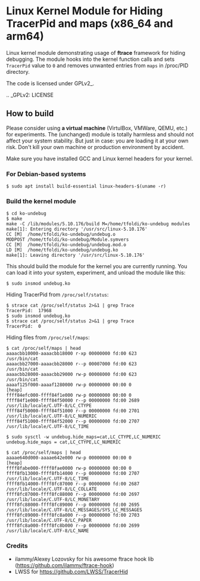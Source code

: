 # Linux Kernel Module for Hiding TracerPid and maps (x86_64 and arm64)

Linux kernel module demonstrating usage of **ftrace** framework for 
hiding debugging. The module hooks into the kernel function calls and sets
`TracerPid` value to `0` and removes unwanted entries from
`maps` in /proc/PID directory.

The code is licensed under GPLv2_.

.. _GPLv2: LICENSE

## How to build

 Please consider using **a virtual machine** (VirtulBox, VMWare, QEMU, etc.)
 for experiments. The (unchanged) module is totally harmless and should not
 affect your system stability. But just in case: you are loading it at your
 own risk. Don't kill your own machine or production environment by accident.

Make sure you have installed GCC and Linux kernel headers for your kernel.

### For Debian-based systems

    $ sudo apt install build-essential linux-headers-$(uname -r)

### Build the kernel module

    $ cd ko-undebug
    $ make
    make -C /lib/modules/5.10.176/build M=/home/tfoldi/ko-undebug modules
    make[1]: Entering directory '/usr/src/linux-5.10.176'
    CC [M]  /home/tfoldi/ko-undebug/undebug.o
    MODPOST /home/tfoldi/ko-undebug/Module.symvers
    CC [M]  /home/tfoldi/ko-undebug/undebug.mod.o
    LD [M]  /home/tfoldi/ko-undebug/undebug.ko
    make[1]: Leaving directory '/usr/src/linux-5.10.176'

This should build the module for the kernel you are currently running.
You can load it into your system, experiment, and unload the module
like this:

    $ sudo insmod undebug.ko

Hiding TracerPid from `/proc/self/status`:

    $ strace cat /proc/self/status 2>&1 | grep Trace
    TracerPid:	17968
    $ sudo insmod undebug.ko
    $ strace cat /proc/self/status 2>&1 | grep Trace
    TracerPid:	0


Hiding files from `/proc/self/maps`:

    $ cat /proc/self/maps | head
    aaaacbb10000-aaaacbb18000 r-xp 00000000 fd:00 623                        /usr/bin/cat
    aaaacbb27000-aaaacbb28000 r--p 00007000 fd:00 623                        /usr/bin/cat
    aaaacbb28000-aaaacbb29000 rw-p 00008000 fd:00 623                        /usr/bin/cat
    aaaaf125f000-aaaaf1280000 rw-p 00000000 00:00 0                          [heap]
    ffff84efc000-ffff84f1e000 rw-p 00000000 00:00 0
    ffff84f1e000-ffff84f50000 r--p 00000000 fd:00 2689                       /usr/lib/locale/C.UTF-8/LC_CTYPE
    ffff84f50000-ffff84f51000 r--p 00000000 fd:00 2701                       /usr/lib/locale/C.UTF-8/LC_NUMERIC
    ffff84f51000-ffff84f52000 r--p 00000000 fd:00 2707                       /usr/lib/locale/C.UTF-8/LC_TIME

    $ sudo sysctl -w undebug.hide_maps=cat,LC_CTYPE,LC_NUMERIC
    undebug.hide_maps = cat,LC_CTYPE,LC_NUMERIC
    
    $ cat /proc/self/maps | head
    aaaae640d000-aaaae642e000 rw-p 00000000 00:00 0                          [heap]
    ffff8fabe000-ffff8fae0000 rw-p 00000000 00:00 0
    ffff8fb13000-ffff8fb14000 r--p 00000000 fd:00 2707                       /usr/lib/locale/C.UTF-8/LC_TIME
    ffff8fb14000-ffff8fc87000 r--p 00000000 fd:00 2687                       /usr/lib/locale/C.UTF-8/LC_COLLATE
    ffff8fc87000-ffff8fc88000 r--p 00000000 fd:00 2697                       /usr/lib/locale/C.UTF-8/LC_MONETARY
    ffff8fc88000-ffff8fc89000 r--p 00000000 fd:00 2695                       /usr/lib/locale/C.UTF-8/LC_MESSAGES/SYS_LC_MESSAGES
    ffff8fc89000-ffff8fc8a000 r--p 00000000 fd:00 2703                       /usr/lib/locale/C.UTF-8/LC_PAPER
    ffff8fc8a000-ffff8fc8b000 r--p 00000000 fd:00 2699                       /usr/lib/locale/C.UTF-8/LC_NAME

### Credits

 * ilammy/Alexey Lozovsky for his awesome ftrace hook lib (https://github.com/ilammy/ftrace-hook)
 * LWSS for https://github.com/LWSS/TracerHid 

